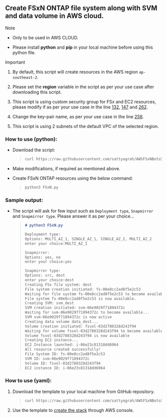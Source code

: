 ## Create FSxN ONTAP file system along with SVM and data volume in AWS cloud. 

> [!NOTE]
> 
> - Only to be used in AWS CLOUD.
> 
> - Please install **python** and **pip** in your local machine before using this python file. 

> [!IMPORTANT] 
>
> 1. By default, this script will create resources in the AWS region `ap-southeast-2`.
> 
> 2. Please set the **region** variable in the script as per your use case after downloading this script.
>
> 3. This script is using custom security group for FSx and EC2 resources, please modify if as per your use case in the line [132](https://github.com/sattyagrah/AWSFSxNBoto3/blob/main/FSxN.py#L132C54-L132C57), [147](https://github.com/sattyagrah/AWSFSxNBoto3/blob/main/FSxN.py#L147C54-L147C57) and [262](https://github.com/sattyagrah/AWSFSxNBoto3/blob/main/FSxN.py#L262C50-L262C64).
>
> 4. Change the key-pair name, as per your use case in the line [258](https://github.com/sattyagrah/AWSFSxNBoto3/blob/main/FSxN.py#L258).
> 
> 5. This script is using 2 subnets of the default VPC of the selected region. 

### How to use (python):

- Download the script:

    > ```sh
    > curl https://raw.githubusercontent.com/sattyagrah/AWSFSxNBoto3/refs/heads/main/FSxN.py -o FSxN.py
    > ```

- Make modifications, if required as mentioned above. 


- Create FSxN ONTAP resources using the below command: 

    > ```sh
    > python3 FSxN.py
    > ```

### Sample output:

- The script will ask for few input such as `Deployment type`, `Snapmirror` and `Snapmirror type`. Please answer it as per your choice...
    > ```md
    > # python3 FSxN.py
    > 
    > Deployment type:
    > Options: MULTI_AZ_1, SINGLE_AZ_1, SINGLE_AZ_2, MULTI_AZ_2
    > enter your choice:MULTI_AZ_1
    > 
    > Snapmirror:
    > Options: yes, no
    > enter your choice:yes
    > 
    > Snapmirror type:
    > Options: src, dest
    > enter your choice:dest
    > Creating FSx file system: dest
    > File system creation initiated: fs-00e8cc2ad8f5e2c53
    > Waiting for file system fs-00e8cc2ad8f5e2c53 to become available...
    > File system fs-00e8cc2ad8f5e2c53 is now available.
    > Creating SVM: svm_dest
    > SVM creation initiated: svm-06e9029f71894372c
    > Waiting for svm-06e9029f71894372c to become available...
    > SVM svm-06e9029f71894372c is now active
    > Creating data volume data_dest...
    > Volume creation initiated: fsvol-03d2780328d243f94
    > Waiting for volume fsvol-03d2780328d243f94 to become available...
    > Volume fsvol-03d2780328d243f94 is now available
    > Creating EC2 instance...
    > EC2 Instance launched: i-06e23c81318dd6964
    > All resource created successfully!
    > File System ID: fs-00e8cc2ad8f5e2c53
    > SVM ID: svm-06e9029f71894372c
    > Volume ID: fsvol-03d2780328d243f94
    > EC2 instance ID: i-06e23c81318dd6964
    > ```

### How to use (yaml):

1. Download the template to your local machine from GitHub repository.

    > ```bash
    > curl https://raw.githubusercontent.com/sattyagrah/AWSFSxNBoto3/refs/heads/main/FSx.yaml -o FSx.yaml
    > ```

2. Use the template to [create the stack](https://docs.aws.amazon.com/AWSCloudFormation/latest/UserGuide/cfn-console-create-stack.html) through AWS console. 

